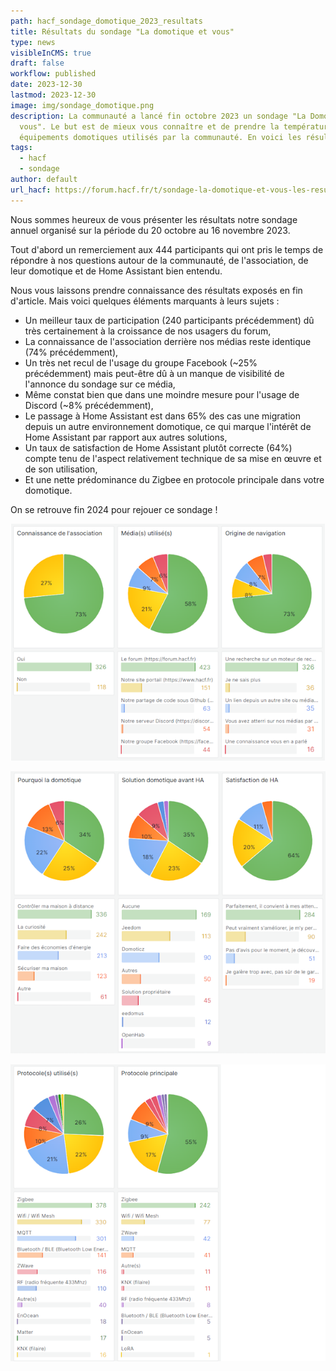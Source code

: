 ```yaml
---
path: hacf_sondage_domotique_2023_resultats
title: Résultats du sondage "La domotique et vous"
type: news
visibleInCMS: true
draft: false
workflow: published
date: 2023-12-30
lastmod: 2023-12-30
image: img/sondage_domotique.png
description: La communauté a lancé fin octobre 2023 un sondage "La Domotique et
  vous". Le but est de mieux vous connaître et de prendre la température sur les
  équipements domotiques utilisés par la communauté. En voici les résultats.
tags:
  - hacf
  - sondage
author: default
url_hacf: https://forum.hacf.fr/t/sondage-la-domotique-et-vous-les-resultats/33566
---
```

Nous sommes heureux de vous présenter les résultats notre sondage annuel organisé sur la période du 20 octobre au 16 novembre 2023.

Tout d'abord un remerciement aux 444 participants qui ont pris le temps de répondre à nos questions autour de la communauté, de l'association, de leur domotique et de Home Assistant bien entendu.

Nous vous laissons prendre connaissance des résultats exposés en fin d'article.  Mais voici quelques éléments marquants à leurs sujets :

- Un meilleur taux de participation (240 participants précédemment) dû très certainement à la croissance de nos usagers du forum,
- La connaissance de l'association derrière nos médias reste identique (74% précédemment),
- Un très net recul de l'usage du groupe Facebook (~25% précédemment) mais peut-être dû à un manque de visibilité de l'annonce du sondage sur ce média,
- Même constat bien que dans une moindre mesure pour l'usage de Discord (~8% précédemment),
- Le passage à Home Assistant est dans 65% des cas une migration depuis un autre environnement domotique, ce qui marque l'intérêt de Home Assistant par rapport aux autres solutions,
- Un taux de satisfaction de Home Assistant plutôt correcte (64%) compte tenu de l'aspect relativement technique de sa mise en œuvre et de son utilisation,
- Et une nette prédominance du Zigbee en protocole principale dans votre domotique.

On se retrouve fin 2024 pour rejouer ce sondage !

![Statistiques communauté HACF](img/communaute.png)

![Statistiques environnement domotique](img/domotique.png)

![Statistiques protocoles domotiques](img/installation.png)
